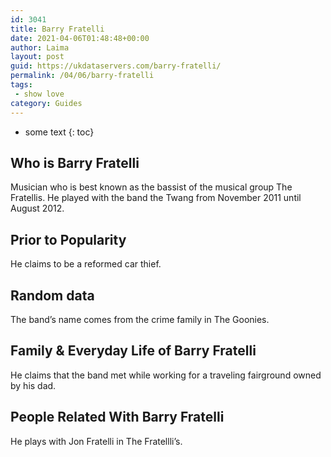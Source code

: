 ```yaml
---
id: 3041
title: Barry Fratelli
date: 2021-04-06T01:48:48+00:00
author: Laima
layout: post
guid: https://ukdataservers.com/barry-fratelli/
permalink: /04/06/barry-fratelli
tags:
 - show love
category: Guides
---
```


* some text
{: toc}


## Who is Barry Fratelli
                  
                  
                  
Musician who is best known as the bassist of the musical group The Fratellis. He played with the band the Twang from November 2011 until August 2012. 
                  
              
            
              
            
                
                
                
## Prior to Popularity
                  
                  
                  
He claims to be a reformed car thief. 
                  
              
            
              
            
                
                
                
## Random data
                  
                  
                  
The band&#8217;s name comes from the crime family in The Goonies. 
                  
              
            
              
            
                
                
                
## Family & Everyday Life of Barry Fratelli
                  
                  
                  
He claims that the band met while working for a traveling fairground owned by his dad. 
                  
              
            
              
            
                
                
                
## People Related With Barry Fratelli
                  
                  
                  
He plays with Jon Fratelli in The Fratellli&#8217;s. 
                  
              
            
              
            
                
              
            
              
              
            
            
              
            
          
          
          